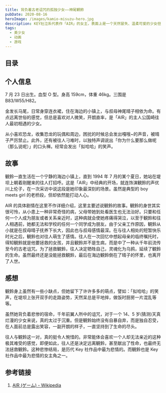 ```yaml
---
title: 背负着古老诅咒的孤独少女——神尾観鈴
pubDate: 2020-08-16
heroImage: /images/kamio-misuzu-hero.jpg
description: KEY社泣系代表作「AIR」的女主，表面上是一个天然冒失、温柔可爱的少女但却患上了一种奇怪的病，无法与人亲近，症状发作时会疼痛地哭泣不已。原来，这一切与1000年前的那段传说有关...
tags:
  - 美少女
  - 动画
  - 游戏
---
```


## 目录

## 个人信息

7 月 23 日出生。血型 O 型。身高 159cm，体重 46kg。三围是 B83/W55/H82。

金发长马尾，日常身穿连衣裙，住在海边的小镇上，与叔母神尾晴子相依为命。有点远离世俗的感觉，但总是喜欢对人微笑，开朗直率，是「AIR」的主人公国崎往人最初相遇的少女。

从小喜欢恐龙，收集恐龙的玩偶和周边，困扰的时候总会发出嘎哦~的声音，被晴子严厉禁止。此外，还有被往人刁难时，以独特声调说出「你为什么要那么做呢（那么说呢）」的口头禅。经常会发出「拟哈哈」的笑声。

## 故事

観鈴一直生活在一个宁静的海边小镇上，直到 1994 年 7 月的某个夏日，她站在堤坝上朝着刚醒来的往人打招呼。这是「AIR」中经典的开场，就连饰演観鈴的声优川上伦子，在一次采访中说这段是她印象最深刻的场景。虽然是典型的 boy meets girl 的老桥段，但却依然能打动人心。

AIR 的具体剧情在这里不作详细介绍，这里主要述说観鈴的故事。観鈴的身世其实很可怜，从小患上一种非常奇怪的病，父母带她到处看医生也无法治好。只要和任何一个人成为朋友或者关系亲近时，这种病就会使她疼痛得哭泣，以至于観鈴和往人相遇前，她都无法和学校的任何一个同学成为朋友。由于父亲工作原因，観鈴从小就是在叔母晴子抚养下长大，因此也与叔母感情最深。在与往人相处的短暂快乐时光之后，観鈴也对往人萌生了感情。往人在一次回忆中想起母亲的临终嘱托时，得知観鈴就是他要拯救的女孩，并且観鈴并不是生病，而是中了一种从千年前流传至今的古老诅咒。为了拯救観鈴，往人决定牺牲自己，灵魂化为乌鸦，延续了観鈴的生命。虽然最终还是没能拯救観鈴，最后在海边観鈴倒在了晴子的怀里，也离开了人世。

## 感想

観鈴身上虽然有一些小缺点，但她留下了许许多多的萌点，譬如：「拟哈哈」的笑声，在堤坝上张开双手的走路姿势，天然呆总是平地摔，做饭时厨房一片混乱等等。

虽然她背负着悲惨的宿命，千年前翼人所中的诅咒，对于一个 14、5 岁(猜测)天真烂漫的少女来说，真的太过于沉重。但是観鈴始终没有自暴自弃，而是独自忍受，在人面前总是露出笑容，一副开朗的样子，一直坚持到了生命的尽头。

往人与観鈴这一对，真的挺令人惋惜的。非常能体会喜欢一个人却无法亲近的这种极其难受的感觉，即便如此，往人还是决定远离観鈴，甚至献出了性命，也最终无法拯救観鈴。这种悲惨结局，是历代 Key 社作品中最为悲情的。而観鈴也是 Key 社作品中最为悲情的女主角之一。

## 参考链接

1. [AIR (ゲーム) - Wikipedia](<https://ja.wikipedia.org/wiki/AIR_(%E3%82%B2%E3%83%BC%E3%83%A0)>)
